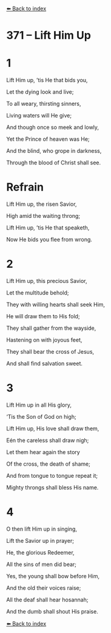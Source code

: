 [⬅️ Back to index](../README.md)

# 371 – Lift Him Up





# 1

Lift Him up, ’tis He that bids you,

Let the dying look and live;

To all weary, thirsting sinners,

Living waters will He give;

And though once so meek and lowly,

Yet the Prince of heaven was He;

And the blind, who grope in darkness,

Through the blood of Christ shall see.



# Refrain

Lift Him up, the risen Savior,

High amid the waiting throng;

Lift Him up, ’tis He that speaketh,

Now He bids you flee from wrong.



# 2

Lift Him up, this precious Savior,

Let the multitude behold;

They with willing hearts shall seek Him,

He will draw them to His fold;

They shall gather from the wayside,

Hastening on with joyous feet,

They shall bear the cross of Jesus,

And shall find salvation sweet.



# 3

Lift Him up in all His glory,

‘Tis the Son of God on high;

Lift Him up, His love shall draw them,

Eén the careless shall draw nigh;

Let them hear again the story

Of the cross, the death of shame;

And from tongue to tongue repeat it;

Mighty throngs shall bless His name.



# 4

O then lift Him up in singing,

Lift the Savior up in prayer;

He, the glorious Redeemer,

All the sins of men did bear;

Yes, the young shall bow before Him,

And the old their voices raise;

All the deaf shall hear hosannah;

And the dumb shall shout His praise.

[⬅️ Back to index](../README.md)
